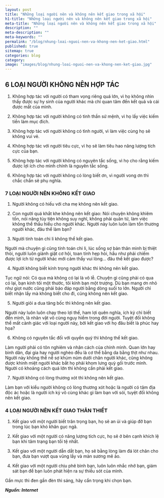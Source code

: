 ```yaml
---
layout: post
title: "Những loại người nên và không nên kết giao trong xã hội"
h1-title: "Những loại người nên và không nên kết giao trong xã hội"
meta-title: "Những loại người nên và không nên kết giao trong xã hội"
description: ""
meta-description: ""
meta-keywords: ""
permalink: "/blog/nhung-loai-nguoi-nen-va-khong-nen-ket-giao.html"
published: true
sitemap: true
categories: blog
category:
image: "images/blog/nhung-loai-nguoi-nen-va-khong-nen-ket-giao.jpg"
---
```



## 6 LOẠI NGƯỜI KHÔNG NÊN HỢP TÁC

1. Không hợp tác với người có tham vọng riêng quá lớn, vì họ không nhìn thấy được sự hy sinh của người khác mà chỉ quan tâm đến kết quả và cái được mất của mình.

2. Không hợp tác với người không có tinh thần sứ mệnh, vì họ lấy việc kiếm tiền làm mục đích.

3. Không hợp tác với người không có tình người, vì làm việc cùng họ sẽ không vui vẻ.

4. Không hợp tác với người tiêu cực, vì họ sẽ làm tiêu hao năng lượng tích cực của bạn.

5. Không hợp tác với người không có nguyên tắc sống, vì họ cho rằng kiếm được lợi ích cho mình chính là nguyên tắc sống.

6. Không hợp tác với người không có lòng biết ơn, vì người vong ơn thì chắc chắn sẽ phụ nghĩa.

### 7 LOẠI NGƯỜI NÊN KHÔNG KẾT GIAO

1. Người không có hiếu với cha mẹ không nên kết giao.

2. Con người quá khắt khe không nên kết giao: Nói chuyện không khiêm tốn, nói năng tùy tiện không suy nghĩ, không phải quân tử, làm việc không thể thấu hiểu cho người khác. Người này luôn luôn làm tổn thương người khác, đâu thể làm bạn?

3. Người tính toán chi li không thể kết giao.

Người mà chuyện gì cũng tính toán chi li, lúc sống sợ bản thân mình bị thiệt thòi, người luôn giành giật cơ hội, toan tính hẹp hòi, hầu như phải chiếm được lợi ích từ người khác mới cảm thấy vui lòng… đâu thể kết giao được?

4. Người không biết kính trọng người khác thì không nên kết giao.

Tục ngữ nói: Có qua mà không có lại là vô lễ. Chuyện gì cũng phải có qua có lại, bạn kính tôi một thước, tôi kính bạn một trượng. Dù bạn mang ơn nhỏ như giọt nước cũng phải báo đáp người bằng dòng suối to lớn. Người chỉ biết nhận lấy mà không biết cho đi, cũng không nên kết giao.

5. Người giỏi a dua tâng bốc thì không nên kết giao.

Người này luôn luôn chạy theo lợi thế, ham lợi quên nghĩa, ích kỷ chỉ biết đến mình, là nhân vật vô cùng nguy hiểm trong đời người. Tuyệt đối không thể mất cảnh giác với loại người này, bởi kết giao với họ đâu biết là phúc hay họa?

6. Không có nguyên tắc đối với quyền quý thì không thể kết giao.

Làm người phải có tôn nghiêm và nhân cách của chính mình. Quan lớn hay bình dân, đại gia hay người nghèo đều là cơ thể bằng da bằng thịt như nhau. Người này không thể nể sợ khúm núm dưới chân người khác, cũng không được khinh miệt người khác bắt họ phải khom lưng quỳ gối trước mình. Người có khoảng cách quá lớn thì không cần phải kết giao.

7. Người không có lòng thương xót thì không nên kết giao.

Làm bạn với kiểu người không có lòng thương xót hoặc là người có tâm địa độc ác hoặc là người ích kỷ vô cùng khác gì làm bạn với sói, tuyệt đối không nên kết giao.

### 4 LOẠI NGƯỜI NÊN KẾT GIAO THÂN THIẾT

1. Kết giao với một người biết trân trọng bạn, họ sẽ an ủi và giúp đỡ bạn trong lúc bạn khó khăn gục ngã.

2. Kết giao với một người có năng lượng tích cực, họ sẽ ở bên cạnh khích lệ bạn khi tâm trạng bạn tồi tệ nhất.

3. Kết giao với một người dẫn dắt bạn, họ sẽ bằng lòng làm đá lót chân cho bạn, đưa bạn vượt qua vũng lầy và màn sương mê ảo.

4. Kết giao với một người chịu phê bình bạn, luôn luôn nhắc nhở bạn, giám sát bạn để bạn luôn phát hiện ra sự thiếu sót của mình.

Gần mực thì đen gần đèn thì sáng, hãy cẩn trọng khi chọn bạn.

***Nguồn: Internet***